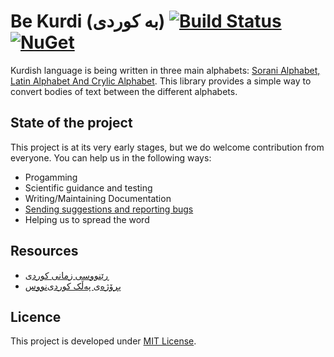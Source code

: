 # Be Kurdi (بە کوردی) [![Build Status](https://travis-ci.org/DevelopersTree/BeKurdi.svg?branch=master)](https://travis-ci.org/DevelopersTree/BeKurdi) [![NuGet](https://img.shields.io/nuget/v/DevTree.BeKurdi.svg)](https://www.nuget.org/packages/DevTree.BeKurdi/)
Kurdish language is being written in three main alphabets: [Sorani Alphabet, Latin Alphabet And Crylic Alphabet](https://en.wikipedia.org/wiki/Kurdish_alphabets). This library provides a simple way to convert bodies of text between the different alphabets.

## State of the project
This project is at its very early stages, but we do welcome contribution from everyone. You can help us in the following ways:
 - Progamming
 - Scientific guidance and testing
 - Writing/Maintaining Documentation
 - [Sending suggestions and reporting bugs](https://github.com/DevelopersTree/BeKurdi/issues)
 - Helping us to spread the word
 
 ## Resources
  - [ڕێنووسی زمانی کوردی](http://diyako.yageyziman.com/%DA%95%DB%8E%D9%86%D9%88%D9%88%D8%B3/)
  - [پڕۆژەی پەڵک کوردی‌نووس](http://chawg.org/kurdi-nus/)

 ## Licence
 This project is developed under [MIT License](LICENSE).
